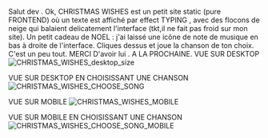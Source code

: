 Salut dev .
Ok, CHRISTMAS WISHES est un petit site static (pure FRONTEND) où un texte est affiché par effect TYPING , avec des flocons de neige qui balaient delicatement l'interface (tkt,il ne fait pas froid sur mon site).
Un petit cadeau de NOEL : j'ai laissé une icône de note de musique en bas à droite de l'interface. Cliques dessus et joue la chanson de ton choix.
C'est un peu tout. MERCI D'avoir lui . A LA PROCHAINE.
VUE SUR DESKTOP
![CHRISTMAS_WISHES_desktop_size](https://github.com/user-attachments/assets/2ad0ef95-4e3e-4cb6-943b-d3805f86ce75)

VUE SUR DESKTOP EN CHOISISSANT UNE CHANSON
![CHRISTMAS_WISHES_CHOOSE_SONG](https://github.com/user-attachments/assets/8ef6846f-e924-4355-883b-791b0356c74e)


VUE SUR MOBILE
![CHRISTMAS_WISHES_MOBILE](https://github.com/user-attachments/assets/b179df07-a699-4f72-bd92-7bdc8c7ee626)

VUE SUR MOBILE EN CHOISISSANT UNE CHANSON
![CHRISTMAS_WISHES_CHOOSE_SONG_MOBILE](https://github.com/user-attachments/assets/ca078ce7-b850-4340-83a5-32a1e8dc6eb7)

